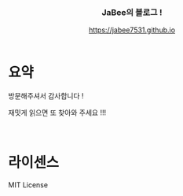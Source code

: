 <div align="center">
  <h3>JaBee의 블로그 !</h3>
</div>
<div align="center">
    <a href="https://jabee7531.github.io">https://jabee7531.github.io
    </a>
</div>
</br>

# 요약

방문해주셔서 감사합니다 !

재밋게 읽으면 또 찾아와 주세요 !!!

</br>

# 라이센스

MIT License
